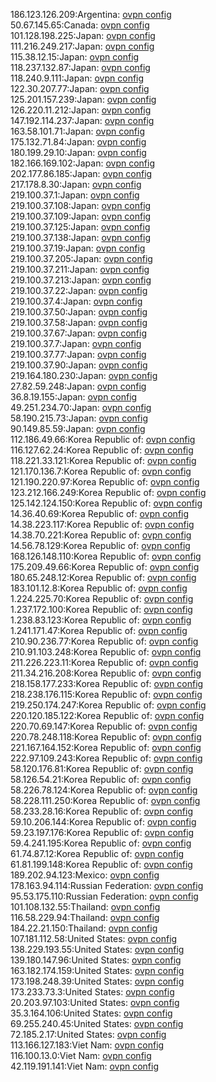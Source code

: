 186.123.126.209:Argentina: [ovpn config](vpn/186_123_126_209.ovpn)  
50.67.145.65:Canada: [ovpn config](vpn/50_67_145_65.ovpn)  
101.128.198.225:Japan: [ovpn config](vpn/101_128_198_225.ovpn)  
111.216.249.217:Japan: [ovpn config](vpn/111_216_249_217.ovpn)  
115.38.12.15:Japan: [ovpn config](vpn/115_38_12_15.ovpn)  
118.237.132.87:Japan: [ovpn config](vpn/118_237_132_87.ovpn)  
118.240.9.111:Japan: [ovpn config](vpn/118_240_9_111.ovpn)  
122.30.207.77:Japan: [ovpn config](vpn/122_30_207_77.ovpn)  
125.201.157.239:Japan: [ovpn config](vpn/125_201_157_239.ovpn)  
126.220.11.212:Japan: [ovpn config](vpn/126_220_11_212.ovpn)  
147.192.114.237:Japan: [ovpn config](vpn/147_192_114_237.ovpn)  
163.58.101.71:Japan: [ovpn config](vpn/163_58_101_71.ovpn)  
175.132.71.84:Japan: [ovpn config](vpn/175_132_71_84.ovpn)  
180.199.29.10:Japan: [ovpn config](vpn/180_199_29_10.ovpn)  
182.166.169.102:Japan: [ovpn config](vpn/182_166_169_102.ovpn)  
202.177.86.185:Japan: [ovpn config](vpn/202_177_86_185.ovpn)  
217.178.8.30:Japan: [ovpn config](vpn/217_178_8_30.ovpn)  
219.100.37.1:Japan: [ovpn config](vpn/219_100_37_1.ovpn)  
219.100.37.108:Japan: [ovpn config](vpn/219_100_37_108.ovpn)  
219.100.37.109:Japan: [ovpn config](vpn/219_100_37_109.ovpn)  
219.100.37.125:Japan: [ovpn config](vpn/219_100_37_125.ovpn)  
219.100.37.138:Japan: [ovpn config](vpn/219_100_37_138.ovpn)  
219.100.37.19:Japan: [ovpn config](vpn/219_100_37_19.ovpn)  
219.100.37.205:Japan: [ovpn config](vpn/219_100_37_205.ovpn)  
219.100.37.211:Japan: [ovpn config](vpn/219_100_37_211.ovpn)  
219.100.37.213:Japan: [ovpn config](vpn/219_100_37_213.ovpn)  
219.100.37.22:Japan: [ovpn config](vpn/219_100_37_22.ovpn)  
219.100.37.4:Japan: [ovpn config](vpn/219_100_37_4.ovpn)  
219.100.37.50:Japan: [ovpn config](vpn/219_100_37_50.ovpn)  
219.100.37.58:Japan: [ovpn config](vpn/219_100_37_58.ovpn)  
219.100.37.67:Japan: [ovpn config](vpn/219_100_37_67.ovpn)  
219.100.37.7:Japan: [ovpn config](vpn/219_100_37_7.ovpn)  
219.100.37.77:Japan: [ovpn config](vpn/219_100_37_77.ovpn)  
219.100.37.90:Japan: [ovpn config](vpn/219_100_37_90.ovpn)  
219.164.180.230:Japan: [ovpn config](vpn/219_164_180_230.ovpn)  
27.82.59.248:Japan: [ovpn config](vpn/27_82_59_248.ovpn)  
36.8.19.155:Japan: [ovpn config](vpn/36_8_19_155.ovpn)  
49.251.234.70:Japan: [ovpn config](vpn/49_251_234_70.ovpn)  
58.190.215.73:Japan: [ovpn config](vpn/58_190_215_73.ovpn)  
90.149.85.59:Japan: [ovpn config](vpn/90_149_85_59.ovpn)  
112.186.49.66:Korea Republic of: [ovpn config](vpn/112_186_49_66.ovpn)  
116.127.62.24:Korea Republic of: [ovpn config](vpn/116_127_62_24.ovpn)  
118.221.33.121:Korea Republic of: [ovpn config](vpn/118_221_33_121.ovpn)  
121.170.136.7:Korea Republic of: [ovpn config](vpn/121_170_136_7.ovpn)  
121.190.220.97:Korea Republic of: [ovpn config](vpn/121_190_220_97.ovpn)  
123.212.166.249:Korea Republic of: [ovpn config](vpn/123_212_166_249.ovpn)  
125.142.124.150:Korea Republic of: [ovpn config](vpn/125_142_124_150.ovpn)  
14.36.40.69:Korea Republic of: [ovpn config](vpn/14_36_40_69.ovpn)  
14.38.223.117:Korea Republic of: [ovpn config](vpn/14_38_223_117.ovpn)  
14.38.70.221:Korea Republic of: [ovpn config](vpn/14_38_70_221.ovpn)  
14.56.78.129:Korea Republic of: [ovpn config](vpn/14_56_78_129.ovpn)  
168.126.148.110:Korea Republic of: [ovpn config](vpn/168_126_148_110.ovpn)  
175.209.49.66:Korea Republic of: [ovpn config](vpn/175_209_49_66.ovpn)  
180.65.248.12:Korea Republic of: [ovpn config](vpn/180_65_248_12.ovpn)  
183.101.12.8:Korea Republic of: [ovpn config](vpn/183_101_12_8.ovpn)  
1.224.225.70:Korea Republic of: [ovpn config](vpn/1_224_225_70.ovpn)  
1.237.172.100:Korea Republic of: [ovpn config](vpn/1_237_172_100.ovpn)  
1.238.83.123:Korea Republic of: [ovpn config](vpn/1_238_83_123.ovpn)  
1.241.171.47:Korea Republic of: [ovpn config](vpn/1_241_171_47.ovpn)  
210.90.236.77:Korea Republic of: [ovpn config](vpn/210_90_236_77.ovpn)  
210.91.103.248:Korea Republic of: [ovpn config](vpn/210_91_103_248.ovpn)  
211.226.223.11:Korea Republic of: [ovpn config](vpn/211_226_223_11.ovpn)  
211.34.216.208:Korea Republic of: [ovpn config](vpn/211_34_216_208.ovpn)  
218.158.177.233:Korea Republic of: [ovpn config](vpn/218_158_177_233.ovpn)  
218.238.176.115:Korea Republic of: [ovpn config](vpn/218_238_176_115.ovpn)  
219.250.174.247:Korea Republic of: [ovpn config](vpn/219_250_174_247.ovpn)  
220.120.185.122:Korea Republic of: [ovpn config](vpn/220_120_185_122.ovpn)  
220.70.69.147:Korea Republic of: [ovpn config](vpn/220_70_69_147.ovpn)  
220.78.248.118:Korea Republic of: [ovpn config](vpn/220_78_248_118.ovpn)  
221.167.164.152:Korea Republic of: [ovpn config](vpn/221_167_164_152.ovpn)  
222.97.109.243:Korea Republic of: [ovpn config](vpn/222_97_109_243.ovpn)  
58.120.176.81:Korea Republic of: [ovpn config](vpn/58_120_176_81.ovpn)  
58.126.54.21:Korea Republic of: [ovpn config](vpn/58_126_54_21.ovpn)  
58.226.78.124:Korea Republic of: [ovpn config](vpn/58_226_78_124.ovpn)  
58.228.111.250:Korea Republic of: [ovpn config](vpn/58_228_111_250.ovpn)  
58.233.28.16:Korea Republic of: [ovpn config](vpn/58_233_28_16.ovpn)  
59.10.206.144:Korea Republic of: [ovpn config](vpn/59_10_206_144.ovpn)  
59.23.197.176:Korea Republic of: [ovpn config](vpn/59_23_197_176.ovpn)  
59.4.241.195:Korea Republic of: [ovpn config](vpn/59_4_241_195.ovpn)  
61.74.87.12:Korea Republic of: [ovpn config](vpn/61_74_87_12.ovpn)  
61.81.199.148:Korea Republic of: [ovpn config](vpn/61_81_199_148.ovpn)  
189.202.94.123:Mexico: [ovpn config](vpn/189_202_94_123.ovpn)  
178.163.94.114:Russian Federation: [ovpn config](vpn/178_163_94_114.ovpn)  
95.53.175.110:Russian Federation: [ovpn config](vpn/95_53_175_110.ovpn)  
101.108.132.55:Thailand: [ovpn config](vpn/101_108_132_55.ovpn)  
116.58.229.94:Thailand: [ovpn config](vpn/116_58_229_94.ovpn)  
184.22.21.150:Thailand: [ovpn config](vpn/184_22_21_150.ovpn)  
107.181.112.58:United States: [ovpn config](vpn/107_181_112_58.ovpn)  
138.229.193.55:United States: [ovpn config](vpn/138_229_193_55.ovpn)  
139.180.147.96:United States: [ovpn config](vpn/139_180_147_96.ovpn)  
163.182.174.159:United States: [ovpn config](vpn/163_182_174_159.ovpn)  
173.198.248.39:United States: [ovpn config](vpn/173_198_248_39.ovpn)  
173.233.73.3:United States: [ovpn config](vpn/173_233_73_3.ovpn)  
20.203.97.103:United States: [ovpn config](vpn/20_203_97_103.ovpn)  
35.3.164.106:United States: [ovpn config](vpn/35_3_164_106.ovpn)  
69.255.240.45:United States: [ovpn config](vpn/69_255_240_45.ovpn)  
72.185.2.17:United States: [ovpn config](vpn/72_185_2_17.ovpn)  
113.166.127.183:Viet Nam: [ovpn config](vpn/113_166_127_183.ovpn)  
116.100.13.0:Viet Nam: [ovpn config](vpn/116_100_13_0.ovpn)  
42.119.191.141:Viet Nam: [ovpn config](vpn/42_119_191_141.ovpn)  
